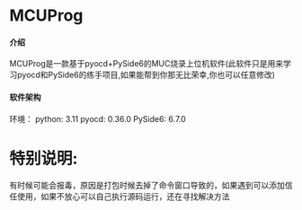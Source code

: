 # MCUProg

#### 介绍
MCUProg是一款基于pyocd+PySide6的MUC烧录上位机软件(此软件只是用来学习pyocd和PySide6的练手项目,如果能帮到你那无比荣幸,你也可以任意修改)

#### 软件架构
环境：
python: 3.11
pyocd: 0.36.0
PySide6: 6.7.0

# 特别说明:

有时候可能会报毒，原因是打包时候去掉了命令窗口导致的，如果遇到可以添加信任使用，如果不放心可以自己执行源码运行，还在寻找解决方法
